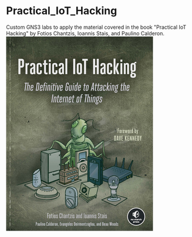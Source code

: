 # Practical_IoT_Hacking
Custom GNS3 labs to apply the material covered in the book "Practical IoT Hacking" by Fotios Chantzis, Ioannis Stais, and Paulino Calderon.
![Book Cover](./book_cover.jpg)
